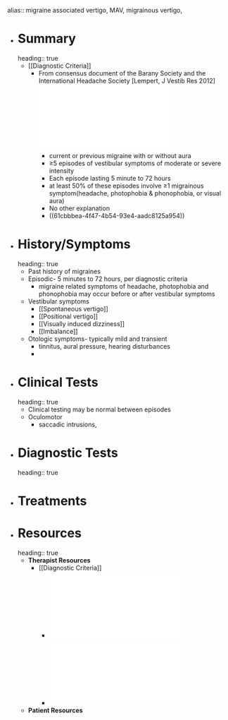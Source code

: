 alias:: migraine associated vertigo, MAV, migrainous vertigo,

- # Summary
  heading:: true
	- [[Diagnostic Criteria]]
		- From consensus document of the Barany Society and the International Headache Society [Lempert, J Vestib Res 2012] ![Vestibular Migraine Diagnostic Criteria.pdf](../assets/Vestibular_Migraine_Diagnostic_Criteria_1639521076649_0.pdf)
			- current or previous migraine with or without aura
			- ≥5 episodes of vestibular symptoms of moderate or severe intensity
			- Each episode lasting 5 minute  to 72 hours
			- at least 50% of these episodes involve ≥1 migrainous symptom(headache, photophobia & phonophobia, or visual aura)
			- No other explanation
			- ((61cbbbea-4f47-4b54-93e4-aadc8125a954))
- # History/Symptoms
  heading:: true
	- Past history of migraines
	- Episodic- 5 minutes to 72 hours, per diagnostic criteria
		- migraine related symptoms of headache, photophobia and phonophobia may occur before or after vestibular symptoms
	- Vestibular symptoms
		- [[Spontaneous vertigo]]
		- [[Positional vertigo]]
		- [[Visually induced dizziness]]
		- [[Imbalance]]
	- Otologic symptoms- typically mild and transient
		- tinnitus, aural pressure, hearing disturbances
		-
- # Clinical Tests
  heading:: true
	- Clinical testing may be normal between episodes
	- Oculomotor
		- saccadic intrusions,
- # Diagnostic Tests
  heading:: true
- # Treatments
- # Resources
  heading:: true
	- **Therapist Resources**
		- [[Diagnostic Criteria]]
			- ![Vestibular migraine the most frequent entity of episodic vertigo_Dieterich_2016.pdf](../assets/Vestibular_migraine_the_most_frequent_entity_of_episodic_vertigo_1639699308935_0.pdf)
			- ![Vestibular Migraine Diagnostic Criteria_Lempert_2012.pdf](../assets/Vestibular_Migraine_Diagnostic_Criteria_1639521076649_0.pdf)
	- **Patient Resources**